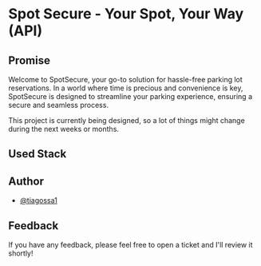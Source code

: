 # Spot Secure - Your Spot, Your Way (API)

## Promise

Welcome to SpotSecure, your go-to solution for hassle-free parking lot reservations. In a world where time is precious and convenience is key, SpotSecure is designed to streamline your parking experience, ensuring a secure and seamless process.

This project is currently being designed, so a lot of things might change during the next weeks or months.

## Used Stack

## Author

- [@tiagossa1](https://github.com/tiagossa1)

## Feedback

If you have any feedback, please feel free to open a ticket and I'll review it shortly!
